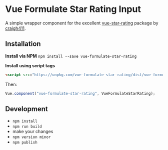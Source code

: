# Vue Formulate Star Rating Input

A simple wrapper component for the excellent [vue-star-rating](https://www.npmjs.com/package/vue-star-rating) package by [craigh411](https://github.com/craigh411).

## Installation

**Install via NPM**
`npm install --save vue-formulate-star-rating`

**Install using script tags**

```html
<script src="https://unpkg.com/vue-formulate-star-rating/dist/vue-formulate-star-rating.min.js"></script>
```

Then:

```js
Vue.component("vue-formulate-star-rating", VueFormulateStarRating);
```

## Development

- `npm install`
- `npm run build`
- make your changes
- `npm version minor`
- `npm publish`
